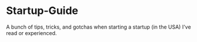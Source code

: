 # Startup-Guide

A bunch of tips, tricks, and gotchas when starting a startup (in the USA) I've read or experienced.
